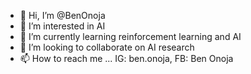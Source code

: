 - 👋 Hi, I’m @BenOnoja
- 👀 I’m interested in AI
- 🌱 I’m currently learning reinforcement learning and AI
- 💞️ I’m looking to collaborate on AI research
- 📫 How to reach me ...
IG: ben.onoja, FB: Ben Onoja
<!---
BenOnoja/BenOnoja is a ✨ special ✨ repository because its `README.md` (this file) appears on your GitHub profile.
You can click the Preview link to take a look at your changes.
--->
